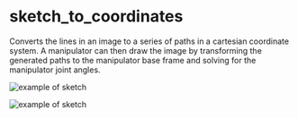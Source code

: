 # sketch_to_coordinates

Converts the lines in an image to a series of paths in a cartesian coordinate system. A manipulator can then draw the image by transforming the generated paths to the manipulator base frame and solving for the manipulator joint angles. 


![example of sketch](https://github.com/not-a-meatbag/sketch_to_coordinates/blob/b61365989d5f2ff130cfe90c32a01a1965b13bb4/images/example1.png)


![example of sketch](https://github.com/not-a-meatbag/sketch_to_coordinates/blob/b61365989d5f2ff130cfe90c32a01a1965b13bb4/images/example2.png)